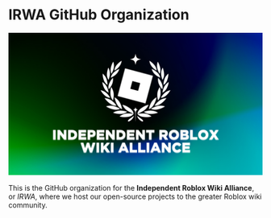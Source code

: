# IRWA GitHub Organization
![Logo](IndieRobloxWikiAlliance.png)

This is the GitHub organization for the **Independent Roblox Wiki Alliance**, or *IRWA*, where we host our open-source projects to the greater Roblox wiki community.
